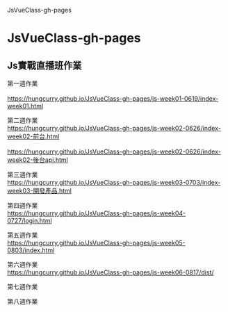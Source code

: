 JsVueClass-gh-pages

# JsVueClass-gh-pages

## Js實戰直播班作業

第一週作業<br>       
https://hungcurry.github.io/JsVueClass-gh-pages/js-week01-0619/index-week01.html<br>

第二週作業<br>
https://hungcurry.github.io/JsVueClass-gh-pages/js-week02-0626/index-week02-前台.html<br>  
https://hungcurry.github.io/JsVueClass-gh-pages/js-week02-0626/index-week02-後台api.html<br>  

第三週作業<br>
https://hungcurry.github.io/JsVueClass-gh-pages/js-week03-0703/index-week03-開發產品.html<br>  

第四週作業<br>
https://hungcurry.github.io/JsVueClass-gh-pages/js-week04-0727/login.html<br>

第五週作業<br>
https://hungcurry.github.io/JsVueClass-gh-pages/js-week05-0803/index.html<br>

第六週作業<br>
https://hungcurry.github.io/JsVueClass-gh-pages/js-week06-0817/dist/<br>

第七週作業<br>

第八週作業<br>
